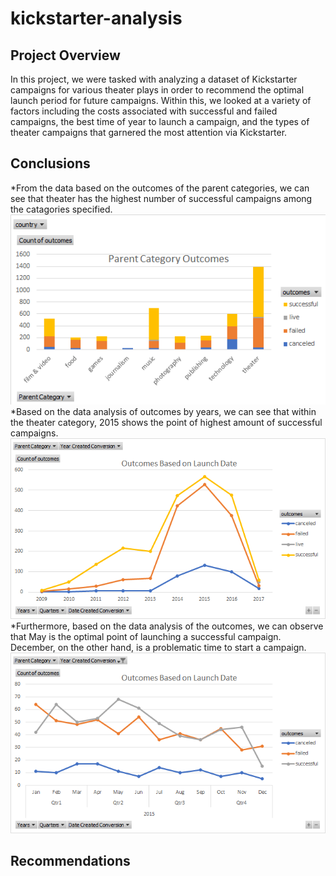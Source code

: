 # kickstarter-analysis
## Project Overview
In this project, we were tasked with analyzing a dataset of Kickstarter campaigns for various theater plays in order to recommend the optimal launch period for future campaigns. Within this, we looked at a variety of factors including the costs associated with successful and failed campaigns, the best time of year to launch a campaign, and the types of theater campaigns that garnered the most attention via Kickstarter.  
## Conclusions
*From the data based on the outcomes of the parent categories, we can see that theater has the highest number of successful campaigns among the catagories specified. <br />
![](https://github.com/Stewartsl17/kickstarter-analysis/blob/master/Parent%20Category.png) <br />
*Based on the data analysis of outcomes by years, we can see that within the theater category, 2015 shows the point of highest amount of successful campaigns.<br />
![](https://github.com/Stewartsl17/kickstarter-analysis/blob/master/Outcomes.png) <br />
*Furthermore, based on the data analysis of the outcomes, we can observe that May is the optimal point of launching a successful campaign. December, on the other hand, is a problematic time to start a campaign. <br />
![](https://github.com/Stewartsl17/kickstarter-analysis/blob/master/Outcomes%20-%20By%20Quarter.png)  <br /> 
## Recommendations
